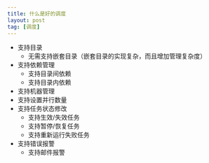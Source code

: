 ```yaml
---
title: 什么是好的调度
layout: post
tag: [调度]
---
```


* 支持目录
	* 无需支持嵌套目录（嵌套目录的实现复杂，而且增加管理复杂度）
* 支持依赖管理
	* 支持目录间依赖
	* 支持目录内依赖
* 支持机器管理
* 支持设置并行数量
* 支持任务状态修改
	* 支持生效/失效任务
	* 支持暂停/恢复任务
	* 支持重新运行失败任务
* 支持错误报警
	* 支持邮件报警
